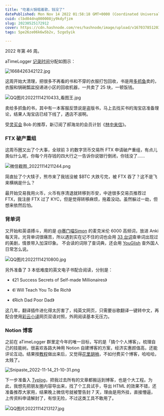 ```yaml
---
title: "吃着火锅唱着歌，钱没了"
datePublished: Mon Nov 14 2022 01:58:18 GMT+0000 (Coordinated Universal Time)
cuid: clbd04dnq000008jy9kdyfjzm
slug: 20230525172912
cover: https://cdn.hashnode.com/res/hashnode/image/upload/v1670378512032/Suvs7qTis.jpg
tags: 5pe26ze06k6w5b2v, 5zgo5yik

---
```


2022 年第 46 周。

aTimeLogger [记录时间](https://mp.weixin.qq.com/s?__biz=MzI3MzU5MDA1OQ==&mid=2247485032&idx=1&sn=acb21dab9e80298f57f65f3a9ea3a1c7&chksm=eb21b42cdc563d3a565d6c98ad7010303e68799b4f29c829a6c1fd89ff190878ddb44f22a899&scene=21#wechat_redirect)分配如图示：

![1668426342122.jpg](https://i.typlog.com/tjj/8330982448_227673.jpg)

这周开始大清理，把很多不再看的书和不穿的衣服打包回收，书是用[多抓鱼](https://www.duozhuayu.com/sell)卖的，衣服和锅碗瓢盆投递进小区的回收机器，一共卖了 25 块，一顿饭钱。

![QQ图片20221114210433_看图王.jpg](https://i.typlog.com/tjj/8330982371_223889.jpg)

卖给多抓鱼的书，其中有一本客服反馈说是盗版书，马上去找买书的淘宝店准备理论，结果人淘宝店已经下线了，遇店不淑啊。

受[灵买会](https://club.q24.io/) Bob 的推荐，新订阅了郝海龙的会员计划《[林中来信](https://laixin.one/)》。

### FTX 破产重组

这周币圈又出了个大事，全球前 3 的数字货币交易所 FTX 申请破产重组，有点儿类似什么呢，你每个月存钱的四大行之一告诉你说银行倒闭，你钱没了……

![微信截图_20221114211244.png](https://i.typlog.com/tjj/8330982351_17382.png)

简直扯了个大犊子，熊市来了我钱没被 $BTC 大跌亏完，被 FTX 吞了？这不是飞来横祸是什么？

最开始交易我用火币，火币有序清退就转移到币安，中途很多交易员推荐过 FTX，我注册 FTX 过了 KYC，但是觉得转移麻烦，拖着没动。虽然躲过一劫，但想来依然后怕。

### 背单词

又开始和英语搏斗，用的是 [@赛门喵Simon](https://mp.weixin.qq.com/s?__biz=MzIzMzE5NjIzMQ==&mid=2653450349&idx=1&sn=dafed4ff0c1a58b4c6e786bd21f654c6&scene=21#wechat_redirect) 的麦克米伦 6000 高频词，放进 Anki 每天背。光背单词很痛苦，所以遇到实在记不住的词也会用 [33 台词](https://33.agilestudio.cn/)查单词出现过的美剧，情景带入加深印象。 不会读的词除了查词典，还会用 [YouGlish](https://youglish.com/) 查外国人日常怎么说。

![QQ图片20221114210800.jpg](https://i.typlog.com/tjj/8330982339_981363.jpg)

另外准备了 3 本低难度的英文电子书配合阅读，分别是：

*   《21 Success Secrets of Self-made Millionaires》
    
*   《I Will Teach You To Be Rich》
    
*   《Rich Dad Poor Dad》
    

这几年，翻译插件进化得太厉害了，纯英文网页，只需要谷歌翻译一键转中文，再配合使用[彩云小译](https://fanyi.caiyunapp.com/#/)网页双语对照，外网阅读基本无压力。

### Notion 博客

之前在 aTimeLogger 群里定今年的唯一目标，写的是「搞个个人博客」，梳理自己的技能树。很喜欢各路大神用 Notion 自建博客的方案，经济实惠颜值高，还能评论互动。结果按[教程](https://xie.infoq.cn/article/ce04759b419a296870df6b7f5)做出来后，又觉得[花里胡哨](https://nextjs-notion-starter-kit-peach-seven.vercel.app/)，不如付费买个博客，哈哈哈，太贱了。

![Snipaste_2022-11-14_21-10-31.png](https://i.typlog.com/tjj/8330982322_882614.png)

下一步准备入 [Typlog](https://typlog.com/)，把我过去所有的文章都搬运到博客，也是个大工程。为此，我想先把朋友圈内容导出来，找了个工具试手，导出 HTML 的效果不错，还准备推荐大家用，结果晚上微信号就被警告封 7 天，理由是用外挂，直接懵逼，上传资料申请解封了，有惊无险，不过这类工具不敢用了。

![QQ图片20221114213127.jpg](https://i.typlog.com/tjj/8330982314_1905575.jpg)